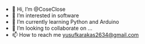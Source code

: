 - 👋 Hi, I’m @CoseClose
- 👀 I’m interested in software
- 🌱 I’m currently learning Python and Arduino
- 💞️ I’m looking to collaborate on ...
- 📫 How to reach me yusufkarakas2634@gmail.com

<!---
CoseClose/CoseClose is a ✨ special ✨ repository because its `README.md` (this file) appears on your GitHub profile.
You can click the Preview link to take a look at your changes.
--->
